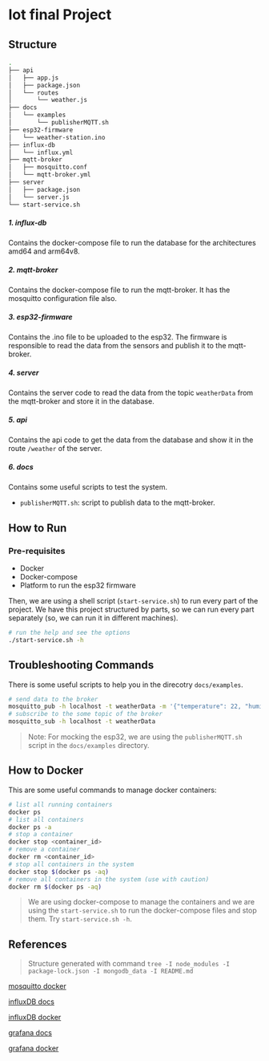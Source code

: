 # Iot final Project

## Structure
```bash
.
├── api
│   ├── app.js
│   ├── package.json
│   └── routes
│       └── weather.js
├── docs
│   └── examples
│       └── publisherMQTT.sh
├── esp32-firmware
│   └── weather-station.ino
├── influx-db
│   └── influx.yml
├── mqtt-broker
│   ├── mosquitto.conf
│   └── mqtt-broker.yml
├── server
│   ├── package.json
│   └── server.js
└── start-service.sh
```
##### 1. influx-db
Contains the docker-compose file to run the database for the architectures amd64 and arm64v8.
##### 2. mqtt-broker
Contains the docker-compose file to run the mqtt-broker. It has the mosquitto configuration file also.
##### 3. esp32-firmware
Contains the .ino file to be uploaded to the esp32. The firmware is responsible to read the data from the sensors and publish it to the mqtt-broker.
##### 4. server
Contains the server code to read the data from the topic `weatherData` from the mqtt-broker and store it in the database.
##### 5. api
Contains the api code to get the data from the database and show it in the route `/weather` of the server.
##### 6. docs
Contains some useful scripts to test the system.
- `publisherMQTT.sh`: script to publish data to the mqtt-broker.

## How to Run
### Pre-requisites
- Docker
- Docker-compose
- Platform to run the esp32 firmware

Then, we are using a shell script (`start-service.sh`) to run every part of the project. 
We have this project structured by parts, so we can run every part separately (so, we can run it in different machines).
```bash
# run the help and see the options
./start-service.sh -h
```

## Troubleshooting Commands
There is some useful scripts to help you in the direcotry `docs/examples`.
```bash
# send data to the broker
mosquitto_pub -h localhost -t weatherData -m '{"temperature": 22, "humidity": 50}'
# subscribe to the some topic of the broker
mosquitto_sub -h localhost -t weatherData
```
> Note: For mocking the esp32, we are using the `publisherMQTT.sh` script in the `docs/examples` directory.

## How to Docker
This are some useful commands to manage docker containers:
```bash
# list all running containers
docker ps
# list all containers
docker ps -a
# stop a container
docker stop <container_id>
# remove a container
docker rm <container_id>
# stop all containers in the system
docker stop $(docker ps -aq)
# remove all containers in the system (use with caution)
docker rm $(docker ps -aq)
```
> We are using docker-compose to manage the containers and we are using the `start-service.sh` to run the docker-compose files and stop them. Try `start-service.sh -h`.

## References
> Structure generated with command `tree -I node_modules -I package-lock.json -I mongodb_data -I README.md`

[mosquitto docker](https://hub.docker.com/_/eclipse-mosquitto/)

[influxDB docs](https://docs.influxdata.com/influxdb/v2/)

[influxDB docker](https://hub.docker.com/_/influxdb)

[grafana docs](https://grafana.com/docs/grafana/latest/)

[grafana docker](https://hub.docker.com/r/grafana/grafana)
